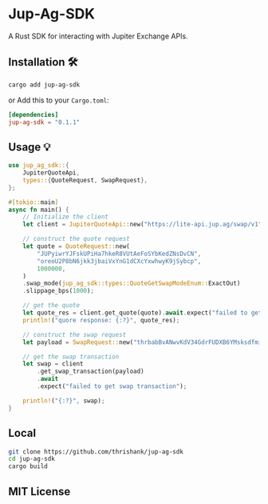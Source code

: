 # Jup-Ag-SDK

A Rust SDK for interacting with Jupiter Exchange APIs.

## Installation 🛠️

```bash
cargo add jup-ag-sdk
```

or Add this to your `Cargo.toml`:

```toml
[dependencies]
jup-ag-sdk = "0.1.1"
```

## Usage 💡

```rust
use jup_ag_sdk::{
    JupiterQuoteApi,
    types::{QuoteRequest, SwapRequest},
};

#[tokio::main]
async fn main() {
    // Initialize the client
    let client = JupiterQuoteApi::new("https://lite-api.jup.ag/swap/v1");

    // construct the quote request
    let quote = QuoteRequest::new(
        "JUPyiwrYJFskUPiHa7hkeR8VUtAeFoSYbKedZNsDvCN",
        "oreoU2P8bN6jkk3jbaiVxYnG1dCXcYxwhwyK9jSybcp",
        1000000,
    )
    .swap_mode(jup_ag_sdk::types::QuoteGetSwapModeEnum::ExactOut)
    .slippage_bps(1000);

    // get the quote
    let quote_res = client.get_quote(quote).await.expect("failed to get quote");
    println!("quore response: {:?}", quote_res);

    // construct the swap request
    let payload = SwapRequest::new("thrbabBvANwvKdV34GdrFUDXB6YMsksdfmiKj2ZUV3m", quote_res);

    // get the swap transaction
    let swap = client
        .get_swap_transaction(payload)
        .await
        .expect("failed to get swap transaction");

    println!("{:?}", swap);
}
```

## Local

```bash
git clone https://github.com/thrishank/jup-ag-sdk
cd jup-ag-sdk
cargo build
```

## MIT License
